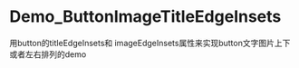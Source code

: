 # Demo_ButtonImageTitleEdgeInsets
用button的titleEdgeInsets和 imageEdgeInsets属性来实现button文字图片上下或者左右排列的demo
